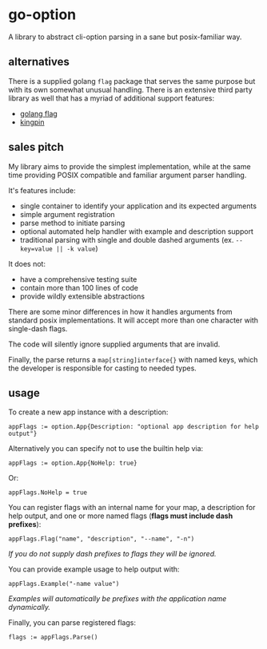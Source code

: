 
# go-option

A library to abstract cli-option parsing in a sane but posix-familiar way.


## alternatives

There is a supplied golang `flag` package that serves the same purpose but with its own somewhat unusual handling.  There is an extensive third party library as well that has a myriad of additional support features:

- [golang flag](http://golang.org/pkg/flag/)
- [kingpin](https://github.com/alecthomas/kingpin)


## sales pitch

My library aims to provide the simplest implementation, while at the same time providing POSIX compatible and familiar argument parser handling.

It's features include:

- single container to identify your application and its expected arguments
- simple argument registration
- parse method to initiate parsing
- optional automated help handler with example and description support
- traditional parsing with single and double dashed arguments (ex. `--key=value || -k value`)

It does not:

- have a comprehensive testing suite
- contain more than 100 lines of code
- provide wildly extensible abstractions

There are some minor differences in how it handles arguments from standard posix implementations.  It will accept more than one character with single-dash flags.

The code will silently ignore supplied arguments that are invalid.

Finally, the parse returns a `map[string]interface{}` with named keys, which the developer is responsible for casting to needed types.


## usage

To create a new app instance with a description:

    appFlags := option.App{Description: "optional app description for help output"}

Alternatively you can specify not to use the builtin help via:

    appFlags := option.App{NoHelp: true}

Or:

    appFlags.NoHelp = true

You can register flags with an internal name for your map, a description for help output, and one or more named flags (**flags must include dash prefixes**):

    appFlags.Flag("name", "description", "--name", "-n")

_If you do not supply dash prefixes to flags they will be ignored._

You can provide example usage to help output with:

    appFlags.Example("-name value")

_Examples will automatically be prefixes with the application name dynamically._

Finally, you can parse registered flags:

    flags := appFlags.Parse()
